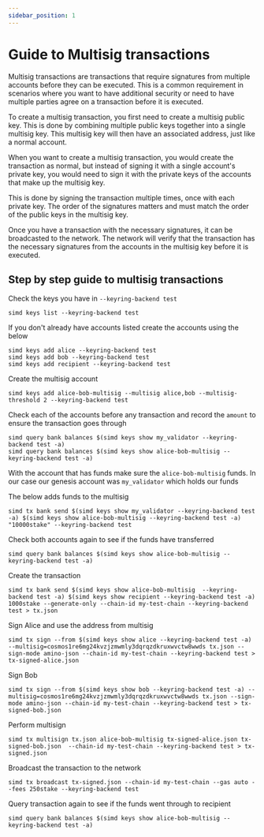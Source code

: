 ```yaml
---
sidebar_position: 1
---
```


# Guide to Multisig transactions


Multisig transactions are transactions that require signatures from multiple accounts before they can be executed. This is a common requirement in  scenarios where you want to have additional security or need to have multiple parties agree on a transaction before it is executed.

To create a multisig transaction, you first need to create a multisig public key. This is done by combining multiple public keys together into a single multisig key. This multisig key will then have an associated address, just like a normal account.

When you want to create a multisig transaction, you would create the transaction as normal, but instead of signing it with a single account's private key, you would need to sign it with the private keys of the accounts that make up the multisig key.

This is done by signing the transaction multiple times, once with each private key. The order of the signatures matters and must match the order of the public keys in the multisig key.

Once you have a transaction with the necessary signatures, it can be broadcasted to the network. The network will verify that the transaction has the necessary signatures from the accounts in the multisig key before it is executed.

## Step by step guide to multisig transactions

Check the keys you have in `--keyring-backend test`

```shell
simd keys list --keyring-backend test
````

If you don't already have accounts listed create the accounts using the below
```shell
simd keys add alice --keyring-backend test
simd keys add bob --keyring-backend test
simd keys add recipient --keyring-backend test
```

Create the multisig account

```shell 
simd keys add alice-bob-multisig --multisig alice,bob --multisig-threshold 2 --keyring-backend test
```

Check each of the accounts before any transaction and record the `amount` to ensure the transaction goes through
```shell
simd query bank balances $(simd keys show my_validator --keyring-backend test -a)
simd query bank balances $(simd keys show alice-bob-multisig --keyring-backend test -a)
```

With the account that has funds make sure the `alice-bob-multisig` funds. In our case our genesis account was `my_validator` which holds our funds

The below adds funds to the multisig
```shell
simd tx bank send $(simd keys show my_validator --keyring-backend test -a) $(simd keys show alice-bob-multisig --keyring-backend test -a) "10000stake" --keyring-backend test
```

Check both accounts again to see if the funds have transferred
```shell
simd query bank balances $(simd keys show alice-bob-multisig --keyring-backend test -a)
```

Create the transaction
```shell
simd tx bank send $(simd keys show alice-bob-multisig  --keyring-backend test -a) $(simd keys show recipient --keyring-backend test -a) 1000stake --generate-only --chain-id my-test-chain --keyring-backend test > tx.json
```

Sign Alice and use the address from multisig
```shell
simd tx sign --from $(simd keys show alice --keyring-backend test -a) --multisig=cosmos1re6mg24kvzjzmwmly3dqrqzdkruxwvctw8wwds tx.json --sign-mode amino-json --chain-id my-test-chain --keyring-backend test > tx-signed-alice.json
```

Sign Bob
```shell 
simd tx sign --from $(simd keys show bob --keyring-backend test -a) --multisig=cosmos1re6mg24kvzjzmwmly3dqrqzdkruxwvctw8wwds tx.json --sign-mode amino-json --chain-id my-test-chain --keyring-backend test > tx-signed-bob.json
```

Perform multisign
```shell
simd tx multisign tx.json alice-bob-multisig tx-signed-alice.json tx-signed-bob.json  --chain-id my-test-chain --keyring-backend test > tx-signed.json
```

Broadcast the transaction to the network
```shell
simd tx broadcast tx-signed.json --chain-id my-test-chain --gas auto --fees 250stake --keyring-backend test
```

Query transaction again to see if the funds went through to recipient
```shell
simd query bank balances $(simd keys show alice-bob-multisig --keyring-backend test -a)
```
